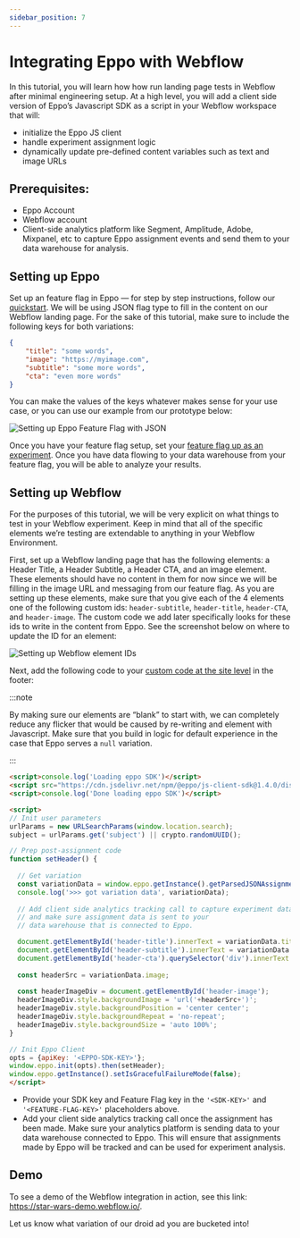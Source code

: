 ```yaml
---
sidebar_position: 7
---
```


# Integrating Eppo with Webflow


In this tutorial, you will learn how how run landing page tests in Webflow after minimal  engineering setup. At a high level, you will add a client side version of Eppo’s Javascript SDK as a script in your Webflow workspace that will:

- initialize the Eppo JS client
- handle experiment assignment logic
- dynamically update pre-defined content variables such as text and image URLs

## Prerequisites:

- Eppo Account
- Webflow account
- Client-side analytics platform like Segment, Amplitude, Adobe, Mixpanel, etc to capture Eppo assignment events and send them to your data warehouse for analysis.

## Setting up Eppo

Set up an feature flag in Eppo — for step by step instructions, follow our [quickstart](/feature-flags/). We will be using JSON flag type to fill in the content on our Webflow landing page. For the sake of this tutorial, make sure to include the following keys for both variations:

```json
{
	"title": "some words",
	"image": "https://myimage.com",
	"subtitle": "some more words",
	"cta": "even more words"
}
```

You can make the values of the keys whatever makes sense for your use case, or you can use our example from our prototype below:

![Setting up Eppo Feature Flag with JSON](/img/how-tos/integrating-with-webflow/setting-up-feature-flag.png)

Once you have your feature flag setup, set your [feature flag up as an experiment](/experiments/creating-experiments). Once you have data flowing to your data warehouse from your feature flag, you will be able to analyze your results.

## Setting up Webflow

For the purposes of this tutorial, we will be very explicit on what things to test in your Webflow experiment. Keep in mind that all of the specific elements we’re testing are extendable to anything in your Webflow Environment.

First, set up a Webflow landing page that has the following elements: a Header Title, a Header Subtitle, a Header CTA, and an image element. These elements should have no content in them for now since we will be filling in the image URL and messaging from our feature flag. As you are setting up these elements, make sure that you give each of the 4 elements one of the following custom ids: `header-subtitle`, `header-title`, `header-CTA`, and `header-image`. The custom code we add later specifically looks for these ids to write in the content from Eppo. See the screenshot below on where to update the ID for an element:

![Setting up Webflow element IDs](/img/how-tos/integrating-with-webflow/setting-up-webflow-ids.png)

Next, add the following code to your [custom code at the site level](https://university.webflow.com/lesson/custom-code-in-the-head-and-body-tags?topics=site-settings) in the footer:

:::note

By making sure our elements are “blank” to start with, we can completely reduce any flicker that would be caused by re-writing and element with Javascript. Make sure that you build in logic for default experience in the case that Eppo serves a `null` variation.

:::

```html
<script>console.log('Loading eppo SDK')</script>
<script src="https://cdn.jsdelivr.net/npm/@eppo/js-client-sdk@1.4.0/dist/eppo-sdk.js"></script>
<script>console.log('Done loading eppo SDK')</script>

<script>  
// Init user parameters
urlParams = new URLSearchParams(window.location.search);
subject = urlParams.get('subject') || crypto.randomUUID();

// Prep post-assignment code
function setHeader() {
  
  // Get variation
  const variationData = window.eppo.getInstance().getParsedJSONAssignment(subject, '<FEATURE-FLAG-KEY>');
  console.log('>>> got variation data', variationData);
  
  // Add client side analytics tracking call to capture experiment data 
  // and make sure assignment data is sent to your 
  // data warehouse that is connected to Eppo.

  document.getElementById('header-title').innerText = variationData.title;
  document.getElementById('header-subtitle').innerText = variationData.subtitle;
  document.getElementById('header-cta').querySelector('div').innerText = variationData.cta;
  
  const headerSrc = variationData.image;
  
  const headerImageDiv = document.getElementById('header-image');
  headerImageDiv.style.backgroundImage = 'url('+headerSrc+')';
  headerImageDiv.style.backgroundPosition = 'center center';
  headerImageDiv.style.backgroundRepeat = 'no-repeat';
  headerImageDiv.style.backgroundSize = 'auto 100%';
}

// Init Eppo Client
opts = {apiKey: '<EPPO-SDK-KEY>'};
window.eppo.init(opts).then(setHeader);
window.eppo.getInstance().setIsGracefulFailureMode(false);
</script>
```

- Provide your SDK key and Feature Flag key in the `'<SDK-KEY>'` and `'<FEATURE-FLAG-KEY>'` placeholders above.
- Add your client side analytics tracking call once the assignment has been made. Make sure your analytics platform is sending data to your data warehouse connected to Eppo. This will ensure that assignments made by Eppo will be tracked and can be used for experiment analysis.

## Demo

To see a demo of the Webflow integration in action, see this link: https://star-wars-demo.webflow.io/. 

Let us know what variation of our droid ad you are bucketed into!